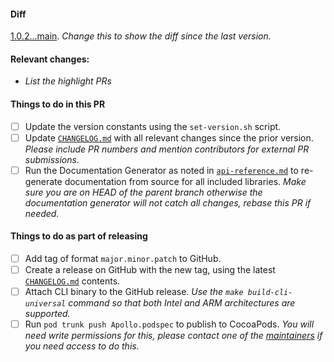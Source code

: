 #### Diff
[1.0.2...main](https://github.com/apollographql/apollo-ios/compare/1.0.2...main). _Change this to show the diff since the last version._

#### Relevant changes:
* _List the highlight PRs_

#### Things to do in this PR
- [ ] Update the version constants using the `set-version.sh` script.
- [ ] Update [`CHANGELOG.md`](https://github.com/apollographql/apollo-ios/blob/main/CHANGELOG.md) with all relevant changes since the prior version. _Please include PR numbers and mention contributors for external PR submissions._
- [ ] Run the Documentation Generator as noted in [`api-reference.md`](https://github.com/apollographql/apollo-ios/blob/main/docs/source/api-reference.md) to re-generate documentation from source for all included libraries. _Make sure you are on HEAD of the parent branch otherwise the documentation generator will not catch all changes, rebase this PR if needed._

#### Things to do as part of releasing
- [ ] Add tag of format `major.minor.patch` to GitHub.
- [ ] Create a release on GitHub with the new tag, using the latest [`CHANGELOG.md`](https://github.com/apollographql/apollo-ios/blob/main/CHANGELOG.md) contents.
- [ ] Attach CLI binary to the GitHub release. _Use the `make build-cli-universal` command so that both Intel and ARM architectures are supported._
- [ ] Run `pod trunk push Apollo.podspec` to publish to CocoaPods. _You will need write permissions for this, please contact one of the [maintainers](https://github.com/apollographql/apollo-ios/blob/main/README.md#maintainers) if you need access to do this._
